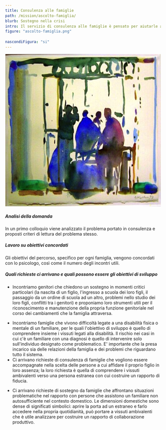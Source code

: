 ```yaml
---
title: Consulenza alle famiglie
path: /mission/ascolto-famiglia/
blurb: Sostegno nella crisi
intro: Il servizio di consulenza alle famiglie è pensato per aiutarle ad affrontare i cambiamenti che continuamente le attraversano. L'obiettivo è quello di individuare linee di sviluppo possibili partendo dagli eventi critici che vengono portati in consulenza.
figure: "ascolto-famiglia.png"

nascondiFigura: "si"
---
```

![alt text](famiglia.png)

##### Analisi della domanda
In un primo colloquio viene analizzato il problema portato in consulenza e proposti criteri di lettura del problema stesso.
##### Lavoro su obiettivi concordati
Gli obiettivi del percorso, specifico per ogni famiglia, vengono concordati con lo psicologo, così come il numero degli incontri utili.
##### Quali richieste ci arrivano e quali possono essere gli obiettivi di sviluppo
* Incontriamo genitori che chiedono un sostegno in momenti critici particolari (la nascita di un figlio, l'ingresso a scuola dei loro figli, il passaggio da un ordine di scuola ad un altro, problemi nello studio dei loro figli, conflitti tra i genitori) e proponiamo loro strumenti utili per il riconoscimento e manutenzione della propria funzione genitoriale nel corso dei cambiamenti che la famiglia attraversa.
- Incontriamo famiglie che vivono difficoltà legate a una disabilità fisica o mentale di un familiare, per le quali l'obiettivo di sviluppo è quello di comprendere insieme i vissuti legati alla disabilità. 
Il rischio nei casi in cui c'è un familiare con una diagnosi è quello di intervenire solo sull'individuo designato come problematico. 
E' importante che la  presa incarico sia delle relazioni della famiglia e dei problemi che riguardano tutto il sistema.
- Ci arrivano richieste di consulenza di famiglie che vogliono essere accompagnate nella scelta delle persone a cui affidare il proprio figlio in loro assenza; la loro richiesta è quella di comprendere i vissuti ambivalenti verso una persona estranea con cui costruire un rapporto di fiducia.
+ Ci arrivano richieste di sostegno da famiglie che affrontano situazioni problematiche nel rapporto con persone che assistono un familiare non autosufficiente nel contesto domestico. Le dimensioni domestiche sono dense di significati simbolici: aprire la porta ad un estraneo e farlo accedere nella propria quotidianità, può portare a vissuti ambivalenti che è utile analizzare per costruire un rapporto di collaborazione produttivo.



